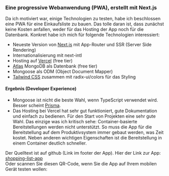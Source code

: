 ### Eine progressive Webanwendung (PWA), erstellt mit Next.js

Da ich motiviert war, einige Technologien zu testen, habe ich beschlossen
eine PWA für eine Einkaufsliste zu bauen. Das tolle daran ist, dass zunächst keine Kosten anfallen, weder für das Hosting der App noch für die Datenbank.
Konkret habe ich mich für folgende Technologien interessiert:

- Neueste Version von [Next.js](https://nextjs.org/) mit App-Router und SSR (Server Side Rendering)
- Internationalisierung mit next-intl
- Hosting auf [Vercel](https://vercel.com/) (free tier)
- [Atlas](https://www.mongodb.com) MongoDB als Datenbank (free tier)
- Mongoose als ODM (Object Document Mapper)
- [Tailwind CSS](https://tailwindcss.com/) zusammen mit radix-ui/colors für das Styling

#### Ergebnis (Developer Experience)

- Mongoose ist nicht die beste Wahl, wenn TypeScript verwendet wird. Besser scheint [Prisma](https://www.prisma.io).
- Das Hosting bei Vercel hat sehr gut funktioniert, gute Dokumentation und einfach zu bedienen. Für den Start von Projekten eine sehr gute Wahl. Das einzige was ich kritisch sehe: Container-basierte Bereitstellungen werden nicht unterstützt. So muss die App für die Bereitstellung auf dem Produktivsystem immer gebaut werden, was Zeit kostet. Neben anderen wichtigen Eigenschaften ist die Bereitstellung in einem Container deutlich schneller.

Der Quelltext ist auf github (Link im footer der App).
Hier der Link zur App: [shopping-list-app](https://shopping-list-eta.vercel.app/)  
Oder scannen Sie diesen QR-Code, wenn Sie die App auf Ihrem mobilen Gerät testen wollen:
